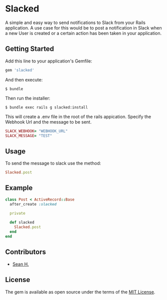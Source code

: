 # Slacked

A simple and easy way to send notifications to Slack from your Rails application. A use case for this would be to post a notification in Slack when a new User is created or a certain action has been taken in your application.

## Getting Started

Add this line to your application's Gemfile:

```ruby
gem 'slacked'
```

And then execute:

    $ bundle

Then run the installer:

    $ bundle exec rails g slacked:install

This will create a .env file in the root of the rails appication. Specify the Webhook Url and the message to be sent.

```ruby
SLACK_WEBHOOK= "WEBHOOK_URL"
SLACK_MESSAGE= "TEST"
```


## Usage

To send the message to slack use the method:

```ruby
Slacked.post
```

## Example

```ruby
class Post < ActiveRecord::Base
  after_create :slacked

  private
  
  def slacked
    Slacked.post
  end
end
```

## Contributors

- [Sean H.](https://github.com/seathony)

## License

The gem is available as open source under the terms of the [MIT License](http://opensource.org/licenses/MIT).

